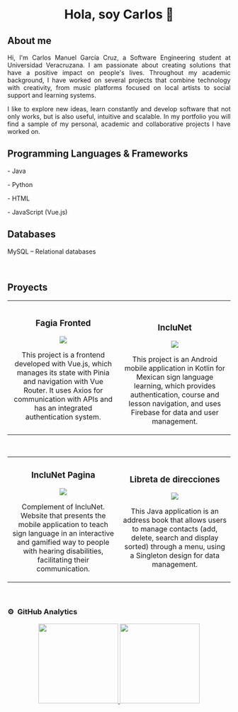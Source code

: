<div align="center">
<h1 align="center">Hola, soy Carlos 👋</h1>
</div>

<div style="text-align: justify;">
  <h2>About me</h2>
  <p>
    Hi, I'm Carlos Manuel García Cruz, a Software Engineering student at Universidad Veracruzana. I am passionate about creating solutions that have a positive impact on people's lives. Throughout my academic background, I have worked on several projects that combine technology with creativity, from music platforms focused on local artists to social support and learning systems.
  </p>
  <p>
    I like to explore new ideas, learn constantly and develop software that not only works, but is also useful, intuitive and scalable. In my portfolio you will find a sample of my personal, academic and collaborative projects I have worked on.
  </p>
</div>


<div style="text-align: justify;">
  <h2>Programming Languages & Frameworks </h2>
  <p>
- Java
  </p>
  </p>
- Python
  </p>
  </p>
- HTML 
  </p>
- JavaScript (Vue.js) 
  </p>

  <h2>Databases </h2>  
  </p>
MySQL – Relational databases
  </p>

<br>

## Proyects 
<table>
<tr>
<td width="50%">
<h3 align="center">Fagia Fronted</h3>
<div align="center">
<p>
<a href="https://github.com/Manu316/Fagia" target="_blank">
<img src="https://img.shields.io/badge/CÓDIGO-ff9?style=for-the-badge&logo=github&logoColor=black">
</a>

</p>
<p>This project is a frontend developed with Vue.js, which manages its state with Pinia and navigation with Vue Router. It uses Axios for communication with APIs and has an integrated authentication system.</p>
</div>
                                                                                      
</td>

<td width="50%">
               <br>
<h3 align="center">IncluNet</h3>
<div align="center">
<p>
<a href="https://github.com/Manu316/IncuNet-Anfeca" target="_blank">
<img src="https://img.shields.io/badge/CÓDIGO-ff9?style=for-the-badge&logo=github&logoColor=black">
</a>

</p>
<p>This project is an Android mobile application in Kotlin for Mexican sign language learning, which provides authentication, course and lesson navigation, and uses Firebase for data and user management.</p>
</div>                                                            
</table>                                                                                 
</div>
<br>

<table>
<tr>
<td width="50%">
<h3 align="center">IncluNet Pagina</h3>
<div align="center">
<p>
<a href="https://github.com/Manu316/inclunet-pagina" target="_blank">
<img src="https://img.shields.io/badge/CÓDIGO-ff9?style=for-the-badge&logo=github&logoColor=black">
</a>

</p>
<p>Complement of IncluNet. Website that presents the mobile application to teach sign language in an interactive and gamified way to people with hearing disabilities, facilitating their communication.</p>
</div>
                                                                                      
</td>       

<td width="50%">
<h3 align="center">Libreta de direcciones</h3>
<div align="center">
<p>
<a href="https://github.com/Manu316/GarciaCruz_LibretaDirecciones" target="_blank">
<img src="https://img.shields.io/badge/CÓDIGO-ff9?style=for-the-badge&logo=github&logoColor=black">
</a>

</p>
<p>This Java application is an address book that allows users to manage contacts (add, delete, search and display sorted) through a menu, using a Singleton design for data management.</p>
</div>
                                                                                      
</td>  
</table>                                                                                 
</div>
<br>

### ⚙️ &nbsp;GitHub Analytics

<p align="center">
<a href="https://github.com/Manu316">
  <img height="180em" src="https://github-readme-stats-eight-theta.vercel.app/api?username=Manu316&show_icons=true&theme=algolia&include_all_commits=true&count_private=true"/>
  <img height="180em" src="https://github-readme-stats-eight-theta.vercel.app/api/top-langs/?username=Manu316&layout=compact&langs_count=8&theme=algolia"/>
</a>
</p>
